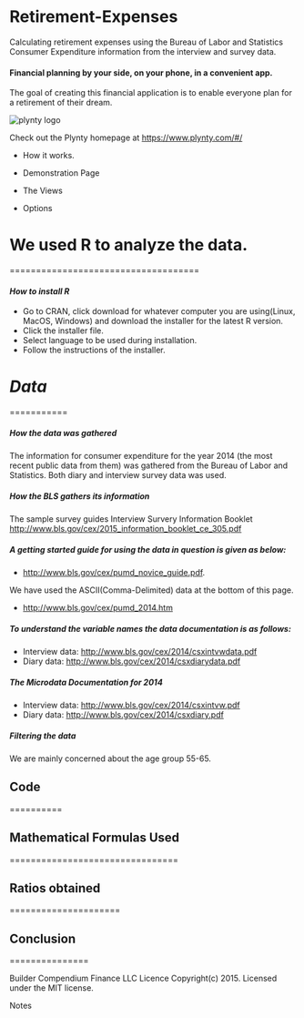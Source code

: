 # Retirement-Expenses
Calculating retirement expenses using the Bureau of Labor and Statistics Consumer Expenditure information from the interview and survey data.

#### Financial planning by your side, on your phone, in a convenient app.
The goal of creating this financial application is to enable everyone plan for a retirement of their dream.

![plynty logo](https://pbs.twimg.com/profile_images/730095911687184384/C34I9Sh-.jpg)


Check out the Plynty homepage at https://www.plynty.com/#/
* How it works.

* Demonstration Page

* The Views

* Options
 
# **We used R to analyze the data.**
====================================

#### *How to install R*

* Go to CRAN, click download for whatever computer you are using(Linux, MacOS, Windows) and download the installer for the latest R version.
* Click the installer file.
* Select language to be used during installation.
* Follow the instructions of the installer.

# *Data*
===========
##### *How the data was gathered*
The information for consumer expenditure for the year 2014 (the most recent public data from them) was gathered from the Bureau of Labor and Statistics. Both diary and interview survey data was used.

##### *How the BLS gathers its information*
The sample survey guides 
Interview Survery Information Booklet http://www.bls.gov/cex/2015_information_booklet_ce_305.pdf

##### *A getting started guide for using the data in question is given as below:*
* http://www.bls.gov/cex/pumd_novice_guide.pdf.

We have used the ASCII(Comma-Delimited) data at the bottom of this page.
* http://www.bls.gov/cex/pumd_2014.htm

##### *To understand the variable names the data documentation is as follows:*
* Interview data: http://www.bls.gov/cex/2014/csxintvwdata.pdf
* Diary data: http://www.bls.gov/cex/2014/csxdiarydata.pdf

##### *The Microdata Documentation for 2014*
* Interview data: http://www.bls.gov/cex/2014/csxintvw.pdf
* Diary data: http://www.bls.gov/cex/2014/csxdiary.pdf

##### *Filtering the data*
We are mainly concerned about the age group 55-65.

## **Code**
==========

## **Mathematical Formulas Used**
================================

## **Ratios obtained**
=====================

## **Conclusion**
===============






Builder
Compendium Finance LLC
Licence
Copyright(c) 2015. Licensed under the MIT license.

Notes

  

